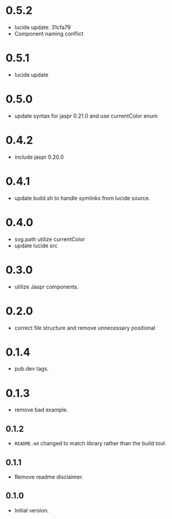 # 0.5.2

- lucide update: 31cfa79
- Component naming conflict

# 0.5.1

- lucide update

# 0.5.0

- update syntax for jaspr 0.21.0 and use currentColor enum

# 0.4.2

- include jaspr 0.20.0

# 0.4.1

- update build.sh to handle symlinks from lucide source.

# 0.4.0

- svg.path utilize currentColor
- update lucide src

# 0.3.0

- utilize Jaspr components.

# 0.2.0

- correct file structure and remove unnecessary positional

# 0.1.4

- pub.dev tags.

# 0.1.3

- remove bad example.

## 0.1.2

- `README.md` changed to match library rather than the build tool.

## 0.1.1

- Remove readme disclaimer.

## 0.1.0

- Initial version.

